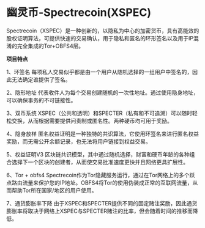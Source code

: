 # 

# 幽灵币-Spectrecoin(XSPEC)

Spectrecoin（XSPEC）是一种创新的，以隐私为中心的加密货币，具有高能效的股权证明算法，可提供快速的交易确认，用于隐私和匿名的环形签名以及用于IP混淆的完全集成的Tor+OBFS4层。

**项目特点**

1、环签名
每项私人交易似乎都是由一个用户从随机选择的一组用户中签名的，因此无法确定谁提供了签名。

2、隐形地址
代表收件人为每个交易创建随机的一次性地址。通过使用隐身地址，可以确保事务的不可链接性。

3、双币系统
XSPEC（公共和透明）和SPECTER（私有和不可追溯）可以随时轻松交换，从而根据需要提供问责制或匿名性。两种硬币均可用于奖励。

4、隐身放样
匿名权益证明是一种独特的共识算法，它使用环签名来进行匿名权益奖励，而无需公开余额记录，也无法将用户链接到权益交易。

5、权益证明V3
区块链共识模型，其中通过随机选择，财富和硬币年龄的各种组合选择下一个区块的创建者，从而使交易批准速度更快并且网络更具扩展性。

6、Tor + obfs4
Spectrecoin作为Tor隐藏服务运行，通过在Tor网络上的多个跃点路由流量来保护您的IP地址。OBFS4将Tor的使用伪装成正常的互联网流量，从而帮助Tor所在国家/地区的用户使用。

7、通货膨胀率下降
由于XSPEC和SPECTER提供不同的固定赌注奖励，因此通货膨胀率将取决于网络上XSPEC与SPECTER赌注的比率，但会随着时间的推移而降低。



